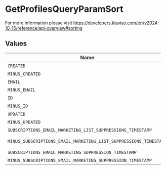# GetProfilesQueryParamSort

For more information please visit https://developers.klaviyo.com/en/v2024-10-15/reference/api-overview#sorting


## Values

| Name                                                              | Value                                                             |
| ----------------------------------------------------------------- | ----------------------------------------------------------------- |
| `CREATED`                                                         | created                                                           |
| `MINUS_CREATED`                                                   | -created                                                          |
| `EMAIL`                                                           | email                                                             |
| `MINUS_EMAIL`                                                     | -email                                                            |
| `ID`                                                              | id                                                                |
| `MINUS_ID`                                                        | -id                                                               |
| `UPDATED`                                                         | updated                                                           |
| `MINUS_UPDATED`                                                   | -updated                                                          |
| `SUBSCRIPTIONS_EMAIL_MARKETING_LIST_SUPPRESSIONS_TIMESTAMP`       | subscriptions.email.marketing.list_suppressions.timestamp         |
| `MINUS_SUBSCRIPTIONS_EMAIL_MARKETING_LIST_SUPPRESSIONS_TIMESTAMP` | -subscriptions.email.marketing.list_suppressions.timestamp        |
| `SUBSCRIPTIONS_EMAIL_MARKETING_SUPPRESSION_TIMESTAMP`             | subscriptions.email.marketing.suppression.timestamp               |
| `MINUS_SUBSCRIPTIONS_EMAIL_MARKETING_SUPPRESSION_TIMESTAMP`       | -subscriptions.email.marketing.suppression.timestamp              |